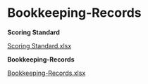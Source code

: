 # Bookkeeping-Records
**Scoring Standard**

[Scoring Standard.xlsx](https://github.com/BlockMakeronline/Bookkeeping-Records/files/8331038/Scoring.Standard.xlsx)


**Bookkeeping-Records**

[Bookkeeping-Records.xlsx](https://github.com/BlockMakeronline/Bookkeeping-Records/files/8331060/Bookkeeping-Records.xlsx)
